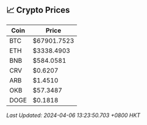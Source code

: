 ## 📈 Crypto Prices

| Coin | Price |
| ---- | ----- |
| BTC | $67901.7523 |
| ETH | $3338.4903 |
| BNB | $584.0581 |
| CRV | $0.6207 |
| ARB | $1.4510 |
| OKB | $57.3487 |
| DOGE | $0.1818 |

_Last Updated: 2024-04-06 13:23:50.703 +0800 HKT_